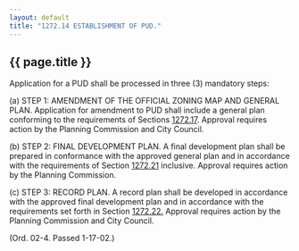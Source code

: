 ```yaml
---
layout: default 
title: "1272.14 ESTABLISHMENT OF PUD."
---
```


{{ page.title }}
----------------

Application for a PUD shall be processed in three (3) mandatory steps:

​(a) STEP 1: AMENDMENT OF THE OFFICIAL ZONING MAP AND GENERAL PLAN.
Application for amendment to PUD shall include a general plan conforming
to the requirements of Sections [1272.17](53cef663.html). Approval
requires action by the Planning Commission and City Council.

​(b) STEP 2: FINAL DEVELOPMENT PLAN. A final development plan shall be
prepared in conformance with the approved general plan and in accordance
with the requirements of Section [1272.21](54128743.html) inclusive.
Approval requires action by the Planning Commission.

​(c) STEP 3: RECORD PLAN. A record plan shall be developed in accordance
with the approved final development plan and in accordance with the
requirements set forth in Section [1272.22.](542fa170.html) Approval
requires action by the Planning Commission and City Council.

(Ord. 02-4. Passed 1-17-02.)
